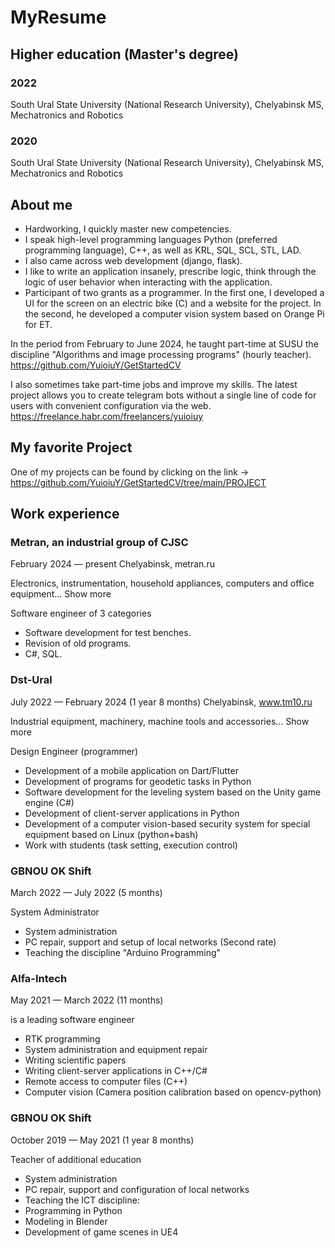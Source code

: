 # MyResume


## Higher education (Master's degree)

### 2022
South Ural State University (National Research University), Chelyabinsk
MS, Mechatronics and Robotics

### 2020
South Ural State University (National Research University), Chelyabinsk
MS, Mechatronics and Robotics

## About me

- Hardworking, I quickly master new competencies.
- I speak high-level programming languages Python (preferred programming language), C++, as well as KRL, SQL, SCL, STL, LAD.
- I also came across web development (django, flask).
- I like to write an application insanely, prescribe logic, think through the logic of user behavior when interacting with the application.
- Participant of two grants as a programmer. In the first one, I developed a UI for the screen on an electric bike (C) and a website for the project. In the second, he developed a computer vision system based on Orange Pi for ET.

In the period from February to June 2024, he taught part-time at SUSU the discipline
"Algorithms and image processing programs" (hourly teacher).
https://github.com/YuioiuY/GetStartedCV

I also sometimes take part-time jobs and improve my skills. The latest project allows you to create telegram bots without a single line of code for users with convenient configuration via the web.
https://freelance.habr.com/freelancers/yuioiuy

## My favorite Project
One of my projects can be found by clicking on the link -> https://github.com/YuioiuY/GetStartedCV/tree/main/PROJECT

## Work experience

### Metran, an industrial group of CJSC
February 2024 — present
Chelyabinsk, metran.ru

Electronics, instrumentation, household appliances, computers and office equipment... Show more

Software engineer of 3 categories
- Software development for test benches.
- Revision of old programs.
- C#, SQL.

### Dst-Ural
July 2022 — February 2024 (1 year 8 months) 
Chelyabinsk, www.tm10.ru

Industrial equipment, machinery, machine tools and accessories... Show more

Design Engineer (programmer)
- Development of a mobile application on Dart/Flutter
- Development of programs for geodetic tasks in Python
- Software development for the leveling system based on the Unity game engine (C#)
- Development of client-server applications in Python
- Development of a computer vision-based security system for special equipment based on Linux (python+bash)
- Work with students (task setting, execution control)

### GBNOU OK Shift 
March 2022 — July 2022 (5 months)

System Administrator
- System administration
- PC repair, support and setup of local networks
(Second rate)
- Teaching the discipline "Arduino Programming"

### Alfa-Intech
May 2021 — March 2022 (11 months)

is a leading software engineer
- RTK programming
- System administration and equipment repair
- Writing scientific papers
- Writing client-server applications in C++/C#
- Remote access to computer files (C++)
- Computer vision (Camera position calibration
based on opencv-python)

### GBNOU OK Shift
October 2019 — May 2021 (1 year 8 months)

Teacher of additional education
- System administration
- PC repair, support and configuration of local networks
- Teaching the ICT discipline:
- Programming in Python
- Modeling in Blender
- Development of game scenes in UE4
